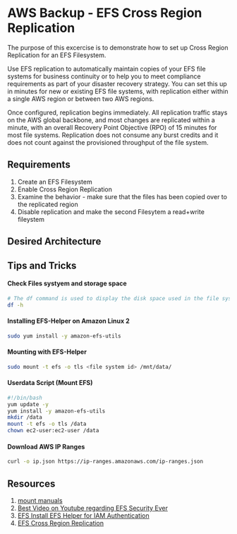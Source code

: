 # AWS Backup - EFS Cross Region Replication
The purpose of this excercise is to demonstrate how to set up Cross Region Replication for an EFS Filesystem.

Use EFS replication to automatically maintain copies of your EFS file systems for business continuity or to help you to meet compliance requirements as part of your disaster recovery strategy. You can set this up in minutes for new or existing EFS file systems, with replication either within a single AWS region or between two AWS regions.

Once configured, replication begins immediately. All replication traffic stays on the AWS global backbone, and most changes are replicated within a minute, with an overall Recovery Point Objective (RPO) of 15 minutes for most file systems. Replication does not consume any burst credits and it does not count against the provisioned throughput of the file system.

## Requirements
1. Create an EFS Filesystem
1. Enable Cross Region Replication
1. Examine the behavior - make sure that the files has been copied over to the replicated region
1. Disable replication and make the second Filesytem a read+write fileystem

## Desired Architecture

## Tips and Tricks
#### Check Files systyem and storage space
```sh
# The df command is used to display the disk space used in the file system. The df stands for "disk filesystem." It defines the number of blocks used, the number of blocks available, and the directory where the file system is mounted.
df -h
```

#### Installing EFS-Helper on Amazon Linux 2
```sh
sudo yum install -y amazon-efs-utils
```

#### Mounting with EFS-Helper
```sh
sudo mount -t efs -o tls <file system id> /mnt/data/
```

#### Userdata Script (Mount EFS)
```sh
#!/bin/bash
yum update -y
yum install -y amazon-efs-utils
mkdir /data
mount -t efs -o tls /data
chown ec2-user:ec2-user /data
```

#### Download AWS IP Ranges
```sh
curl -o ip.json https://ip-ranges.amazonaws.com/ip-ranges.json
```

## Resources
1. [mount manuals](https://linux.die.net/man/8/mount)
1. [Best Video on Youtube regarding EFS Security Ever](https://www.youtube.com/watch?v=tIK6BBo_9n0)
1. [EFS Install EFS Helper for IAM Authentication](https://docs.aws.amazon.com/efs/latest/ug/installing-amazon-efs-utils.html)
1. [EFS Cross Region Replication](https://aws.amazon.com/blogs/aws/new-replication-for-amazon-elastic-file-system-efs/)
